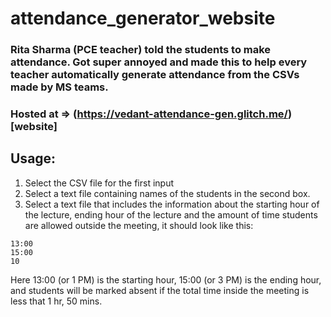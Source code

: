 # attendance_generator_website

### Rita Sharma (PCE teacher) told the students to make attendance. Got super annoyed and made this to help every teacher automatically generate attendance from the CSVs made by MS teams.
### Hosted at => (https://vedant-attendance-gen.glitch.me/)[website]

## Usage:
1) Select the CSV file for the first input
2) Select a text file containing names of the students in the second box.
3) Select a text file that includes the information about the starting hour of the lecture, ending hour of the lecture and the amount of time students are allowed outside the meeting, it should look like this:
  ```
  13:00
  15:00
  10
  ```
  Here 13:00 (or 1 PM) is the starting hour, 15:00 (or 3 PM) is the ending hour, and students will be marked absent if the total time inside the meeting is less that 1 hr, 50 mins.
 
